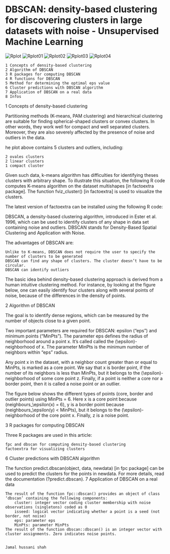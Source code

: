 # DBSCAN: density-based clustering for discovering clusters in large datasets with noise - Unsupervised Machine Learning
 
 
 ![Rplot](https://user-images.githubusercontent.com/95676591/173176042-ba27e28e-07ca-4270-9cdb-be0d18e244a8.png)
![Rplot01](https://user-images.githubusercontent.com/95676591/173176046-563756b3-2d65-4820-8bb5-fe517d638858.png)
![Rplot02](https://user-images.githubusercontent.com/95676591/173176048-c6a2fca4-33f6-4b8e-83a6-46703f250db4.png)
![Rplot03](https://user-images.githubusercontent.com/95676591/173176049-39d35ddb-be5a-4685-a157-e18284cf4f32.png)
![Rplot04](https://user-images.githubusercontent.com/95676591/173176051-2cd09cb5-f20a-483f-abeb-d19a582fe6ba.png)


    1 Concepts of density-based clustering
    2 Algorithm of DBSCAN
    3 R packages for computing DBSCAN
    4 R functions for DBSCAN
    5 Method for determining the optimal eps value
    6 Cluster predictions with DBSCAN algorithm
    7 Application of DBSCAN on a real data
    8 Infos

1 Concepts of density-based clustering

Partitioning methods (K-means, PAM clustering) and hierarchical clustering are suitable for finding spherical-shaped clusters or convex clusters. In other words, they work well for compact and well separated clusters. Moreover, they are also severely affected by the presence of noise and outliers in the data.

he plot above contains 5 clusters and outliers, including:

    2 ovales clusters
    2 linear clusters
    1 compact cluster

Given such data, k-means algorithm has difficulties for identifying theses clusters with arbitrary shape. To illustrate this situation, the following R code computes K-means algorithm on the dataset multishapes [in factoextra package]. The function fviz_cluster() [in factoextra] is used to visualize the clusters.

The latest version of factoextra can be installed using the following R code:

DBSCAN, a density-based clustering algorithm, introduced in Ester et al. 1996, which can be used to identify clusters of any shape in data set containing noise and outliers. DBSCAN stands for Density-Based Spatial Clustering and Application with Noise.

The advantages of DBSCAN are:

    Unlike to K-means, DBSCAN does not require the user to specify the number of clusters to be generated
    DBSCAN can find any shape of clusters. The cluster doesn’t have to be circular.
    DBSCAN can identify outliers


The basic idea behind density-based clustering approach is derived from a human intuitive clustering method. For instance, by looking at the figure below, one can easily identify four clusters along with several points of noise, because of the differences in the density of points.

2 Algorithm of DBSCAN

The goal is to identify dense regions, which can be measured by the number of objects close to a given point.

Two important parameters are required for DBSCAN: epsilon (“eps”) and minimum points (“MinPts”). The parameter eps defines the radius of neighborhood around a point x. It’s called called the \(\epsilon\)-neighborhood of x. The parameter MinPts is the minimum number of neighbors within “eps” radius.

Any point x in the dataset, with a neighbor count greater than or equal to MinPts, is marked as a core point. We say that x is border point, if the number of its neighbors is less than MinPts, but it belongs to the \(\epsilon\)-neighborhood of some core point z. Finally, if a point is neither a core nor a border point, then it is called a noise point or an outlier.

The figure below shows the different types of points (core, border and outlier points) using MinPts = 6. Here x is a core point because \(neighbours_\epsilon(x) = 6\), y is a border point because \(neighbours_\epsilon(y) < MinPts\), but it belongs to the \(\epsilon\)-neighborhood of the core point x. Finally, z is a noise point.

3 R packages for computing DBSCAN

Three R packages are used in this article:

    fpc and dbscan for computing density-based clustering
    factoextra for visualizing clusters



6 Cluster predictions with DBSCAN algorithm

The function predict.dbscan(object, data, newdata) [in fpc package] can be used to predict the clusters for the points in newdata. For more details, read the documentation (?predict.dbscan).
7 Application of DBSCAN on a real data

 
    The result of the function fpc::dbscan() provides an object of class ‘dbscan’ containing the following components:
        cluster: integer vector coding cluster membership with noise observations (singletons) coded as 0
        isseed: logical vector indicating whether a point is a seed (not border, not noise)
        eps: parameter eps
        MinPts: parameter MinPts
    The result of the function dbscan::dbscan() is an integer vector with cluster assignments. Zero indicates noise points.
    
    
    Jamal hussani shah 
